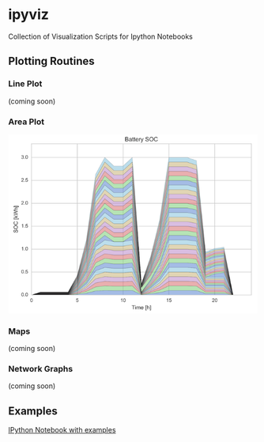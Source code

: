 # ipyviz
Collection of Visualization Scripts for Ipython Notebooks

## Plotting Routines

### Line Plot
(coming soon)

### Area Plot
![](examples/area_plot.png)

### Maps
(coming soon)

### Network Graphs
(coming soon)


## Examples

[IPython Notebook with examples](http://nbviewer.jupyter.org/github/martinzellner/ipyviz/blob/master/examples/ipyviz%20Examples.ipynb#)
